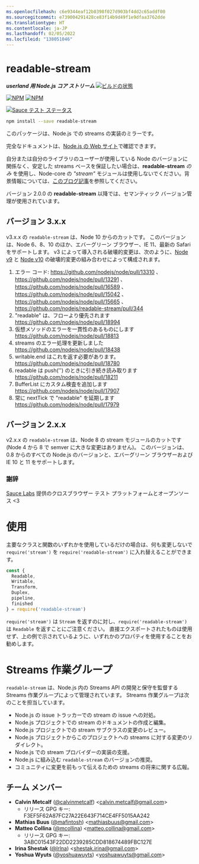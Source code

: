 ```yaml
---
ms.openlocfilehash: c6e9344eaf12b0398f027d903bf4dd2c65addf00
ms.sourcegitcommit: e739004291428ce83f14b9d49f1e9dfaa3762dde
ms.translationtype: HT
ms.contentlocale: ja-JP
ms.lasthandoff: 02/05/2022
ms.locfileid: "138051046"
---
```

# <a name="readable-stream"></a>readable-stream

***userland 用 Node.js コア ストリーム*** [![ビルドの状態](https://travis-ci.com/nodejs/readable-stream.svg?branch=master)](https://travis-ci.com/nodejs/readable-stream)


[![NPM](https://nodei.co/npm/readable-stream.png?downloads=true&downloadRank=true)](https://nodei.co/npm/readable-stream/)
[![NPM](https://nodei.co/npm-dl/readable-stream.png?&months=6&height=3)](https://nodei.co/npm/readable-stream/)


[![Sauce テスト ステータス](https://saucelabs.com/browser-matrix/readabe-stream.svg)](https://saucelabs.com/u/readabe-stream)

```bash
npm install --save readable-stream
```

このパッケージは、Node.js での streams の実装のミラーです。

完全なドキュメントは、[Node.js の Web サイト](https://nodejs.org/dist/v10.19.0/docs/api/stream.html)で確認できます。

自分または自分のライブラリのユーザーが使用している Node のバージョンに関係なく、安定した streams ベースを保証したい場合は、**readable-stream** *のみ* を使用し、Node-core の *"stream"* モジュールは使用しないでください。背景情報については、[このブログ記事](http://r.va.gg/2014/06/why-i-dont-use-nodes-core-stream-module.html)を参照してください。

バージョン 2.0.0 の **readable-stream** 以降では、セマンティック バージョン管理が使用されています。

## <a name="version-3xx"></a>バージョン 3.x.x

v3.x.x の `readable-stream` は、Node 10 からのカットです。 このバージョンは、Node 6、8、10 のほか、エバーグリーン ブラウザー、IE 11、最新の Safari をサポートします。 v3 によって導入される破壊的変更は、次のように、[Node v9](https://nodejs.org/en/blog/release/v9.0.0/) と [Node v10](https://nodejs.org/en/blog/release/v10.0.0/) の破壊的変更の組み合わせによって構成されます。

1. エラー コード: https://github.com/nodejs/node/pull/13310 、 https://github.com/nodejs/node/pull/13291 、 https://github.com/nodejs/node/pull/16589 、 https://github.com/nodejs/node/pull/15042 、 https://github.com/nodejs/node/pull/15665 、 https://github.com/nodejs/readable-stream/pull/344
2. "readable" は、フローより優先されます https://github.com/nodejs/node/pull/18994
3. 仮想メソッドのエラーを一貫性のあるものにします https://github.com/nodejs/node/pull/18813
4. streams のエラー処理を更新しました https://github.com/nodejs/node/pull/18438
5. writable.end はこれを返す必要があります。
   https://github.com/nodejs/node/pull/18780
6. readable は push('') のときに引き続き読み取ります https://github.com/nodejs/node/pull/18211
7. BufferList にカスタム検査を追加します https://github.com/nodejs/node/pull/17907
8. 常に nextTick で "readable" を延期します https://github.com/nodejs/node/pull/17979

## <a name="version-2xx"></a>バージョン 2.x.x
v2.x.x の `readable-stream` は、Node 8 の stream モジュールのカットです (Node 4 から 8 で semver に大きな変更はありません)。 このバージョンは、0.8 からのすべての Node.js のバージョンと、エバーグリーン ブラウザーおよび IE 10 と 11 をサポートします。

### <a name="big-thanks"></a>謝辞

[Sauce Labs][sauce] 提供のクロスブラウザー テスト プラットフォームとオープンソース <3

# <a name="usage"></a>使用

主要なクラスと関数のいずれかを使用しているだけの場合は、何も変更しないで `require('stream')` を `require('readable-stream')` に入れ替えることができます。

```js
const {
  Readable,
  Writable,
  Transform,
  Duplex,
  pipeline,
  finished
} = require('readable-stream')
````

`require('stream')` は `Stream` を返すのに対し、`require('readable-stream')` は `Readable` を返すことにご注意ください。 直接エクスポートされたものは使用せず、上の例で示されているように、いずれかのプロパティを使用することをお勧めします。

# <a name="streams-working-group"></a>Streams 作業グループ

`readable-stream` は、Node.js 内の Streams API の開発と保守を監督する Streams 作業グループによって管理されています。 Streams 作業グループは次のことを担当しています。

* Node.js の issue トラッカーでの stream の issue への対処。
* Node.js プロジェクトでの stream のドキュメントの作成と編集。
* Node.js プロジェクトでの stream サブクラスの変更のレビュー。
* Node.js プロジェクトからこのプロジェクトへの streams に対する変更のリダイレクト。
* Node.js での stream プロバイダーの実装の支援。
* Node.js に組み込む `readable-stream` のバージョンの推奨。
* コミュニティに変更を前もって伝えるための streams の将来に関する広報。

<a name="members"></a>
## <a name="team-members"></a>チーム メンバー

* **Calvin Metcalf** ([@calvinmetcalf](https://github.com/calvinmetcalf)) &lt;calvin.metcalf@gmail.com&gt;
  - リリース GPG キー: F3EF5F62A87FC27A22E643F714CE4FF5015AA242
* **Mathias Buus** ([@mafintosh](https://github.com/mafintosh)) &lt;mathiasbuus@gmail.com&gt;
* **Matteo Collina** ([@mcollina](https://github.com/mcollina)) &lt;matteo.collina@gmail.com&gt;
  - リリース GPG キー: 3ABC01543F22DD2239285CDD818674489FBC127E
* **Irina Shestak** ([@lrlna](https://github.com/lrlna)) &lt;shestak.irina@gmail.com&gt;
* **Yoshua Wyuts** ([@yoshuawuyts](https://github.com/yoshuawuyts)) &lt;yoshuawuyts@gmail.com&gt;

[sauce]: https://saucelabs.com
